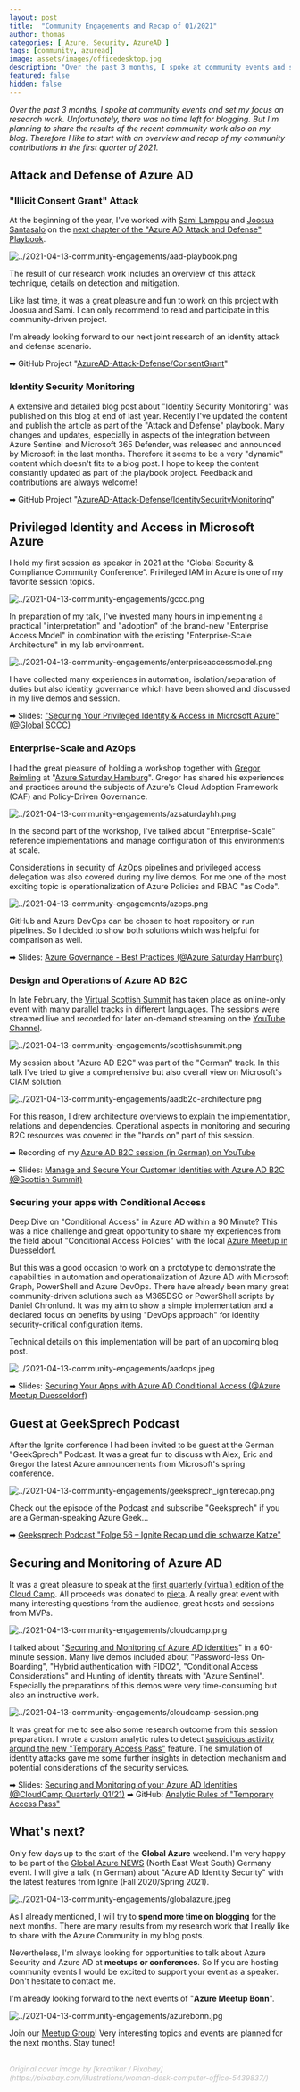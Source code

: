 ```yaml
---
layout: post
title:  "Community Engagements and Recap of Q1/2021"
author: thomas
categories: [ Azure, Security, AzureAD ]
tags: [community, azuread]
image: assets/images/officedesktop.jpg
description: "Over the past 3 months, I spoke at community events and set my focus on research work. Unfortunately, there was no time left for blogging. But I'm planning to share the results of the recent community work also on my blog. Therefore I like to start with an overview and recap of my community contributions in the first quarter of 2021."
featured: false
hidden: false
---
```


*Over the past 3 months, I spoke at community events and set my focus on research work. Unfortunately, there was no time left for blogging. But I'm planning to share the results of the recent community work also on my blog. Therefore I like to start with an overview and recap of my community contributions in the first quarter of 2021.*

## Attack and Defense of Azure AD

### "Illicit Consent Grant" Attack

At the beginning of the year, I've worked with [Sami Lamppu](https://samilamppu.com) and [Joosua Santasalo](https://securecloud.blog) on the [next chapter of the "Azure AD Attack and Defense" Playbook](https://twitter.com/thomas_live/status/1357615442995642369?s=21).

![../2021-04-13-community-engagements/aad-playbook.png](../2021-04-13-community-engagements/aad-playbook.png)

The result of our research work includes an overview of this attack technique, details on detection and mitigation.

Like last time, it was a great pleasure and fun to work on this project with Joosua and Sami.
I can only recommend to read and participate in this community-driven project.

I'm already looking forward to our next joint research of an identity attack and defense scenario.

➡ GitHub Project "[AzureAD-Attack-Defense/ConsentGrant](https://github.com/Cloud-Architekt/AzureAD-Attack-Defense/blob/main/ConsentGrant.md)"

### Identity Security Monitoring

A extensive and detailed blog post about "Identity Security Monitoring" was published on this blog at end of last year. Recently I've updated the content and publish the article as part of the "Attack and Defense" playbook. Many changes and updates, especially in aspects of the integration between Azure Sentinel and Microsoft 365 Defender, was released and announced by Microsoft in the last months. Therefore it seems to be a very "dynamic" content which doesn't fits to a blog post. I hope to keep the content constantly updated as part of the playbook project. Feedback and contributions are always welcome!

➡ GitHub Project "[AzureAD-Attack-Defense/IdentitySecurityMonitoring](https://github.com/Cloud-Architekt/AzureAD-Attack-Defense/blob/main/IdentitySecurityMonitoring.md)"

## Privileged Identity and Access in Microsoft Azure

I hold my first session as speaker in 2021 at the “Global Security & Compliance Community Conference”. Privileged IAM in Azure is one of my favorite session topics. 

![../2021-04-13-community-engagements/gccc.png](../2021-04-13-community-engagements/gccc.png)

In preparation of my talk, I've invested many hours in implementing a practical "interpretation" and "adoption" of the brand-new "Enterprise Access Model" in combination with the existing "Enterprise-Scale Architecture" in my lab environment.

![../2021-04-13-community-engagements/enterpriseaccessmodel.png](../2021-04-13-community-engagements/enterpriseaccessmodel.png)

I have collected many experiences in automation, isolation/separation of duties but also identity governance which have been showed and discussed in my live demos and session.

➡ Slides: ["Securing Your Privileged Identity & Access in Microsoft Azure" (@Global SCCC)](https://github.com/Cloud-Architekt/meetups/blob/master/2021-02-08%20GCC%20Securing-Privileged-Identity-and-Access.pdf)

### Enterprise-Scale and AzOps

I had the great pleasure of holding a workshop together with [Gregor Reimling](https://www.reimling.eu) at "[Azure Saturday Hamburg](https://www.eventleaf.com/azuresaturdayhamburg)". Gregor has shared his experiences and practices around the subjects of Azure's Cloud Adoption Framework (CAF) and Policy-Driven Governance. 

![../2021-04-13-community-engagements/azsaturdayhh.png](../2021-04-13-community-engagements/azsaturdayhh.png)

In the second part of the workshop, I've talked about "Enterprise-Scale" reference implementations and manage configuration of this environments at scale.

Considerations in security of AzOps pipelines and privileged access delegation was also covered during my live demos. For me one of the most exciting topic is operationalization of Azure Policies and RBAC "as Code".

![../2021-04-13-community-engagements/azops.png](../2021-04-13-community-engagements/azops.png)

GitHub and Azure DevOps can be chosen to host repository or run pipelines.
So I decided to show both solutions which was helpful for comparison as well.

➡ Slides: [Azure Governance - Best Practices (@Azure Saturday Hamburg)](https://github.com/GregorReimling/Conferences/blob/master/2102%20Azure%20Saturday%20HH%20-%20Azure%20Gov%20Best%20Practices.pdf)

### Design and Operations of Azure AD B2C

In late February, the [Virtual Scottish Summit](https://scottishsummit.com) has taken place as online-only event with many parallel tracks in different languages. The sessions were streamed live and recorded for later on-demand streaming on the [YouTube Channel](https://www.youtube.com/channel/UCaF2SdamxFf6rc0q7UPombQ).

![../2021-04-13-community-engagements/scottishsummit.png](../2021-04-13-community-engagements/scottishsummit.png)

My session about "Azure AD B2C" was part of the "German" track.
In this talk I've tried to give a comprehensive but also overall view on Microsoft's CIAM solution.

![../2021-04-13-community-engagements/aadb2c-architecture.png](../2021-04-13-community-engagements/aadb2c-architecture.png)

For this reason, I drew architecture overviews to explain the implementation, relations and dependencies. Operational aspects in monitoring and securing B2C resources was covered in the "hands on" part of this session. 

➡ Recording of my [Azure AD B2C session (in German) on YouTube](https://www.youtube.com/watch?v=1S8BQ6d5OjE)

➡ Slides: [Manage and Secure Your Customer Identities with Azure AD B2C (@Scottish Summit)](https://github.com/Cloud-Architekt/meetups/blob/master/2021-02-27%20Scottish%20Summit%20Manage-and-securing-AzureAD-B2C.pdf)

### Securing your apps with Conditional Access

Deep Dive on "Conditional Access" in Azure AD within a 90 Minute?
This was a nice challenge and great opportunity to share my experiences from the field about "Conditional Access Policies" with the local [Azure Meetup in Duesseldorf](https://www.meetup.com/de-DE/Azure-Dusseldorf-Meetup/).  

But this was a good occasion to work on a prototype to demonstrate the capabilities in automation and operationalization of Azure AD with Microsoft Graph, PowerShell and Azure DevOps. There have already been many great community-driven solutions such as M365DSC or PowerShell scripts by Daniel Chronlund. It was my aim to show a simple implementation and a declared focus on benefits by using "DevOps approach" for identity security-critical configuration items. 

Technical details on this implementation will be part of an upcoming blog post.

![../2021-04-13-community-engagements/aadops.jpeg](../2021-04-13-community-engagements/aadops.jpeg)

➡ Slides: [Securing Your Apps with Azure AD Conditional Access (@Azure Meetup Duesseldorf)](https://github.com/Cloud-Architekt/meetups/blob/master/2021-03-15%20AzDUS%20-%20Securing-Your-Apps-Identities-with-AzureAD-CA.pdf)

## Guest at GeekSprech Podcast

After the Ignite conference I had been invited to be guest at the German "GeekSprech" Podcast. It was a great fun to discuss with Alex, Eric and Gregor the latest Azure announcements from Microsoft's spring conference.

![../2021-04-13-community-engagements/geeksprech_igniterecap.png](../2021-04-13-community-engagements/geeksprech_igniterecap.png)

Check out the episode of the Podcast and subscribe "Geeksprech" if you are a German-speaking Azure Geek...

➡ [Geeksprech Podcast "Folge 56 – Ignite Recap und die schwarze Katze"](https://geeksprech.de/geeksprech-podcast-folge-56-ignite-recap-und-die-schwarze-katze/)

## Securing and Monitoring of Azure AD

It was a great pleasure to speak at the [first quarterly (virtual) edition of the Cloud Camp](https://cloudcamp.ie).
All proceeds was donated to [pieta](https://www.pieta.ie). A really great event with many interesting questions from the audience, great hosts and sessions from MVPs.

![../2021-04-13-community-engagements/cloudcamp.png](../2021-04-13-community-engagements/cloudcamp.png)

I talked about "[Securing and Monitoring of Azure AD identities](https://github.com/Cloud-Architekt/meetups/blob/master/2021-04-08%20CloudCamp%20Q1%20-%20Securing-and-Monitoring-Your-Identities-with-AzureAD.pdf)" in a 60-minute session.
Many live demos included about "Password-less On-Boarding", "Hybrid authentication with FIDO2", "Conditional Access Considerations" and Hunting of identity threats with "Azure Sentinel". Especially the preparations of this demos were very time-consuming but also an instructive work.  

![../2021-04-13-community-engagements/cloudcamp-session.png](../2021-04-13-community-engagements/cloudcamp-session.png)

It was great for me to see also some research outcome from this session preparation.
I wrote a custom analytic rules to detect [suspicious activity around the new "Temporary Access Pass"](https://github.com/Cloud-Architekt/AzureSentinel/tree/master/AAD-TemporaryAccessPass) feature. The simulation of identity attacks gave me some further insights in detection mechanism and potential considerations of the security services.

➡ Slides: [Securing and Monitoring of your Azure AD Identities (@CloudCamp Quarterly Q1/21)](https://www.cloud-architekt.net/speaking)
➡ GitHub: [Analytic Rules of "Temporary Access Pass"](https://github.com/Cloud-Architekt/AzureSentinel/tree/master/AAD-TemporaryAccessPass)

## What's next?

Only few days up to the start of the **Global Azure** weekend.
I'm very happy to be part of the [Global Azure NEWS](https://www.meetup.com/de-DE/Azure-Bonn-Meetup/events/277018445/) (North East West South) Germany event.
I will give a talk (in German) about "Azure AD Identity Security" with the latest features from Ignite (Fall 2020/Spring 2021).

![../2021-04-13-community-engagements/globalazure.jpeg](../2021-04-13-community-engagements/globalazure.jpeg)


As I already mentioned, I will try to **spend more time on blogging** for the next months.
There are many results from my research work that I really like to share with the Azure Community in my blog posts.

Nevertheless, I'm always looking for opportunities to talk about Azure Security and Azure AD at **meetups or conferences**. So If you are hosting community events I would be excited to support your event as a speaker. Don't hesitate to contact me.

I'm already looking forward to the next events of "**Azure Meetup Bonn**".

![../2021-04-13-community-engagements/azurebonn.jpg](../2021-04-13-community-engagements/azurebonn.jpg)

Join our [Meetup Group](https://www.meetup.com/de-DE/Azure-Bonn-Meetup/)! Very interesting topics and events are planned for the next months.
Stay tuned!



<br>
<span style="color:silver;font-style:italic;font-size:small">Original cover image by [kreatikar / Pixabay](https://pixabay.com/illustrations/woman-desk-computer-office-5439837/)</span>
